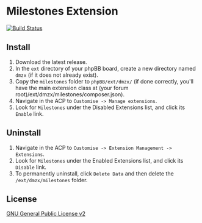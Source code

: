 # Milestones Extension

[![Build Status](https://travis-ci.org/dmzx/Milestones.svg?branch=master)](https://travis-ci.org/dmzx/Milestones)

## Install
1. Download the latest release.
2. In the `ext` directory of your phpBB board, create a new directory named `dmzx` (if it does not already exist).
3. Copy the `milestones` folder to `phpBB/ext/dmzx/` (if done correctly, you'll have the main extension class at (your forum root)/ext/dmzx/milestones/composer.json).
4. Navigate in the ACP to `Customise -> Manage extensions`.
5. Look for `Milestones` under the Disabled Extensions list, and click its `Enable` link.

## Uninstall
1. Navigate in the ACP to `Customise -> Extension Management -> Extensions`.
2. Look for `Milestones` under the Enabled Extensions list, and click its `Disable` link.
3. To permanently uninstall, click `Delete Data` and then delete the `/ext/dmzx/milestones` folder.

## License
[GNU General Public License v2](http://opensource.org/licenses/GPL-2.0)
